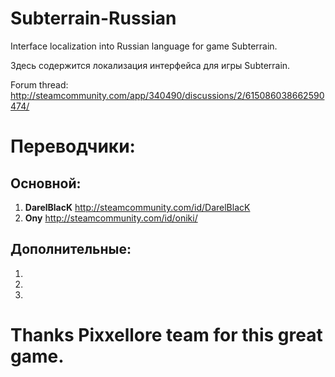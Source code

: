 # Subterrain-Russian

Interface localization into Russian language for game Subterrain.

Здесь содержится локализация интерфейса для игры Subterrain.


Forum thread: http://steamcommunity.com/app/340490/discussions/2/615086038662590474/


# Переводчики:


## Основной:
1. **DarelBlacK** http://steamcommunity.com/id/DarelBlacK
1. **Ony** http://steamcommunity.com/id/oniki/

## Дополнительные:
1.
2.
3.


# Thanks Pixxellore team for this great game.